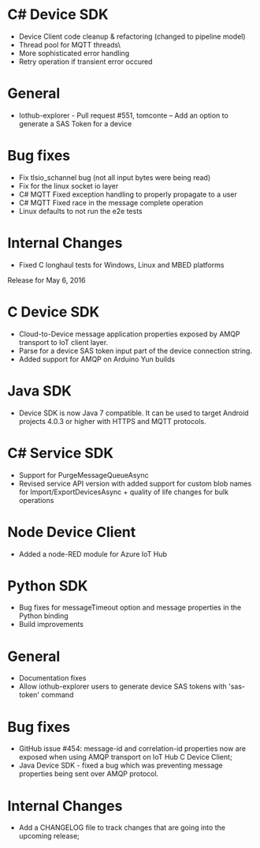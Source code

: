 # C# Device SDK
- Device Client code cleanup & refactoring (changed to pipeline model)
- Thread pool for MQTT threads\
- More sophisticated error handling
- Retry operation if transient error occured

# General
- Iothub-explorer - Pull request #551, tomconte – Add an option to generate a SAS Token for a device

# Bug fixes
- Fix tlsio_schannel bug (not all input bytes were being read)
- Fix for the linux socket io layer
- C# MQTT Fixed exception handling to properly propagate to a user
- C# MQTT Fixed race in the message complete operation
- Linux defaults to not run the e2e tests

# Internal Changes
- Fixed C longhaul tests for Windows, Linux and MBED platforms


Release for May 6, 2016

# C Device SDK
- Cloud-to-Device message application properties exposed by AMQP transport to IoT client layer.
- Parse for a device SAS token input part of the device connection string.
- Added support for AMQP on Arduino Yun builds

# Java SDK
- Device SDK is now Java 7 compatible. It can be used to target Android projects 4.0.3 or higher with HTTPS and MQTT protocols.

# C# Service SDK
- Support for PurgeMessageQueueAsync
- Revised service API version with added support for custom blob names for Import/ExportDevicesAsync + quality of life changes for bulk operations

# Node Device Client
- Added a node-RED module for Azure IoT Hub

# Python SDK
- Bug fixes for messageTimeout option and message properties in the Python binding
- Build improvements

# General
- Documentation fixes
- Allow iothub-explorer users to generate device SAS tokens with 'sas-token' command

# Bug fixes

- GitHub issue #454: message-id and correlation-id properties now are exposed when using AMQP transport on IoT Hub C Device Client;
- Java Device SDK - fixed a bug which was preventing message properties being sent over AMQP protocol.

# Internal Changes
- Add a CHANGELOG file to track changes that are going into the upcoming release;

